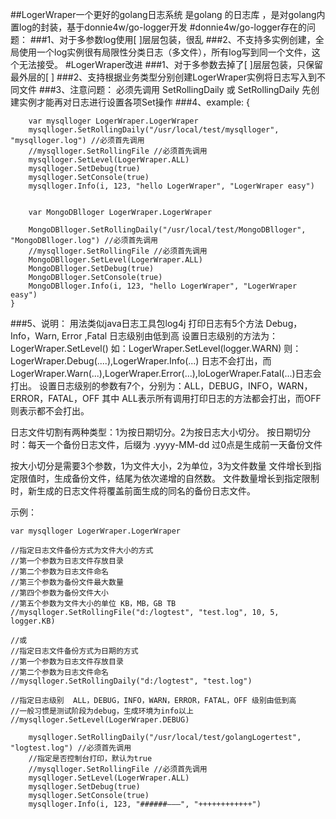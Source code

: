##LogerWraper一个更好的golang日志系统
       是golang 的日志库 ，是对golang内置log的封装，基于donnie4w/go-logger开发
#donnie4w/go-logger存在的问题：
###1、对于多参数log使用[ ]层层包装，很乱
###2、不支持多实例创建，全局使用一个log实例很有局限性分类日志（多文件），所有log写到同一个文件，这个无法接受。
#LogerWraper改进
###1、对于多参数去掉了[ ]层层包装，只保留最外层的[ ]
###2、支持根据业务类型分别创建LogerWraper实例将日志写入到不同文件
###3、注意问题：
           必须先调用 SetRollingDaily 或 SetRollingDaily 先创建实例才能再对日志进行设置各项Set操作
###4、example:
{
		
        var mysqlloger LogerWraper.LogerWraper
		mysqlloger.SetRollingDaily("/usr/local/test/mysqlloger", "mysqlloger.log") //必须首先调用
		//mysqlloger.SetRollingFile //必须首先调用
		mysqlloger.SetLevel(LogerWraper.ALL)
		mysqlloger.SetDebug(true)
		mysqlloger.SetConsole(true)
		mysqlloger.Info(i, 123, "hello LogerWraper", "LogerWraper easy")


		var MongoDBlloger LogerWraper.LogerWraper

		MongoDBlloger.SetRollingDaily("/usr/local/test/MongoDBlloger", "MongoDBlloger.log") //必须首先调用
		//mysqlloger.SetRollingFile //必须首先调用
		MongoDBlloger.SetLevel(LogerWraper.ALL)
		MongoDBlloger.SetDebug(true)
		MongoDBlloger.SetConsole(true)
		MongoDBlloger.Info(i, 123, "hello LogerWraper", "LogerWraper easy")
	}
###5、说明：
       用法类似java日志工具包log4j
打印日志有5个方法 Debug，Info，Warn, Error ,Fatal  日志级别由低到高
设置日志级别的方法为：LogerWraper.SetLevel() 如：LogerWraper.SetLevel(logger.WARN)
则：LogerWraper.Debug(....),LogerWraper.Info(...) 日志不会打出，而 
 LogerWraper.Warn(...),LogerWraper.Error(...),loLogerWraper.Fatal(...)日志会打出。
设置日志级别的参数有7个，分别为：ALL，DEBUG，INFO，WARN，ERROR，FATAL，OFF
其中 ALL表示所有调用打印日志的方法都会打出，而OFF则表示都不会打出。


日志文件切割有两种类型：1为按日期切分。2为按日志大小切分。
按日期切分时：每天一个备份日志文件，后缀为 .yyyy-MM-dd 
过0点是生成前一天备份文件

按大小切分是需要3个参数，1为文件大小，2为单位，3为文件数量
文件增长到指定限值时，生成备份文件，结尾为依次递增的自然数。
文件数量增长到指定限制时，新生成的日志文件将覆盖前面生成的同名的备份日志文件。

示例：

	var mysqlloger LogerWraper.LogerWraper

	//指定日志文件备份方式为文件大小的方式
	//第一个参数为日志文件存放目录
	//第二个参数为日志文件命名
	//第三个参数为备份文件最大数量
	//第四个参数为备份文件大小
	//第五个参数为文件大小的单位 KB，MB，GB TB
	//mysqlloger.SetRollingFile("d:/logtest", "test.log", 10, 5, logger.KB)

    //或
	//指定日志文件备份方式为日期的方式
	//第一个参数为日志文件存放目录
	//第二个参数为日志文件命名
	//mysqlloger.SetRollingDaily("d:/logtest", "test.log")

	//指定日志级别  ALL，DEBUG，INFO，WARN，ERROR，FATAL，OFF 级别由低到高
	//一般习惯是测试阶段为debug，生成环境为info以上
	//mysqlloger.SetLevel(LogerWraper.DEBUG)

		mysqlloger.SetRollingDaily("/usr/local/test/golangLogertest", "logtest.log") //必须首先调用
        //指定是否控制台打印，默认为true
		//mysqlloger.SetRollingFile //必须首先调用
		mysqlloger.SetLevel(LogerWraper.ALL)
		mysqlloger.SetDebug(true)
		mysqlloger.SetConsole(true)
		mysqlloger.Info(i, 123, "######———", "++++++++++++")


